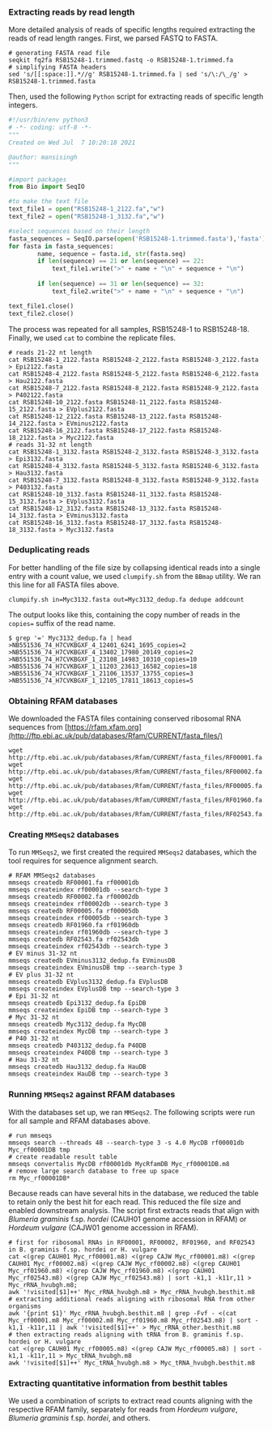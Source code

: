 ### Extracting reads by read length
More detailed analysis of reads of specific lengths required extracting the reads of read length ranges. First, we parsed FASTQ to FASTA.
```ShellSession
# generating FASTA read file
seqkit fq2fa RSB15248-1.trimmed.fastq -o RSB15248-1.trimmed.fa
# simplifying FASTA headers
sed 's/[[:space:]].*//g' RSB15248-1.trimmed.fa | sed 's/\:/\_/g' > RSB15248-1.trimmed.fasta
```
Then, used the following `Python` script for extracting reads of specific length integers. 
```Python
#!/usr/bin/env python3
# -*- coding: utf-8 -*-
"""
Created on Wed Jul  7 10:20:18 2021

@author: mansisingh
"""

#import packages 
from Bio import SeqIO

#to make the text file
text_file1 = open("RSB15248-1_2122.fa","w")
text_file2 = open("RSB15248-1_3132.fa","w")

#select sequences based on their length 
fasta_sequences = SeqIO.parse(open('RSB15248-1.trimmed.fasta'),'fasta')
for fasta in fasta_sequences:
        name, sequence = fasta.id, str(fasta.seq)
        if len(sequence) == 21 or len(sequence) == 22:
            text_file1.write(">" + name + "\n" + sequence + "\n")
            
        if len(sequence) == 31 or len(sequence) == 32:
          	text_file2.write(">" + name + "\n" + sequence + "\n")

text_file1.close()
text_file2.close()
```
The process was repeated for all samples, RSB15248-1 to RSB15248-18. Finally, we used `cat` to combine the replicate files.
```ShellSession
# reads 21-22 nt length
cat RSB15248-1_2122.fasta RSB15248-2_2122.fasta RSB15248-3_2122.fasta > Epi2122.fasta
cat RSB15248-4_2122.fasta RSB15248-5_2122.fasta RSB15248-6_2122.fasta > Hau2122.fasta
cat RSB15248-7_2122.fasta RSB15248-8_2122.fasta RSB15248-9_2122.fasta > P402122.fasta
cat RSB15248-10_2122.fasta RSB15248-11_2122.fasta RSB15248-15_2122.fasta > EVplus2122.fasta
cat RSB15248-12_2122.fasta RSB15248-13_2122.fasta RSB15248-14_2122.fasta > EVminus2122.fasta
cat RSB15248-16_2122.fasta RSB15248-17_2122.fasta RSB15248-18_2122.fasta > Myc2122.fasta
# reads 31-32 nt length
cat RSB15248-1_3132.fasta RSB15248-2_3132.fasta RSB15248-3_3132.fasta > Epi3132.fasta
cat RSB15248-4_3132.fasta RSB15248-5_3132.fasta RSB15248-6_3132.fasta > Hau3132.fasta
cat RSB15248-7_3132.fasta RSB15248-8_3132.fasta RSB15248-9_3132.fasta > P403132.fasta
cat RSB15248-10_3132.fasta RSB15248-11_3132.fasta RSB15248-15_3132.fasta > EVplus3132.fasta
cat RSB15248-12_3132.fasta RSB15248-13_3132.fasta RSB15248-14_3132.fasta > EVminus3132.fasta
cat RSB15248-16_3132.fasta RSB15248-17_3132.fasta RSB15248-18_3132.fasta > Myc3132.fasta
```

### Deduplicating reads
For better handling of the file size by collapsing identical reads into a single entry with a count value, we used `clumpify.sh` from the `BBmap` utility. We ran this line for all FASTA files above. 
```ShellSession
clumpify.sh in=Myc3132.fasta out=Myc3132_dedup.fa dedupe addcount
```
The output looks like this, containing the copy number of reads in the `copies=` suffix of the read name. 
```ShellSession
$ grep '=' Myc3132_dedup.fa | head 
>NB551536_74_H7CVKBGXF_4_12401_6241_1695_copies=2
>NB551536_74_H7CVKBGXF_4_13402_17980_20149_copies=2
>NB551536_74_H7CVKBGXF_1_23108_14983_10310_copies=10
>NB551536_74_H7CVKBGXF_1_11203_23613_16582_copies=18
>NB551536_74_H7CVKBGXF_1_21106_13537_13755_copies=3
>NB551536_74_H7CVKBGXF_1_12105_17811_18613_copies=5
```

### Obtaining RFAM databases 
We downloaded the FASTA files containing conserved ribosomal RNA sequences from [https://rfam.xfam.org](http://ftp.ebi.ac.uk/pub/databases/Rfam/CURRENT/fasta_files/)
```ShellSession
wget http://ftp.ebi.ac.uk/pub/databases/Rfam/CURRENT/fasta_files/RF00001.fa.gz
wget http://ftp.ebi.ac.uk/pub/databases/Rfam/CURRENT/fasta_files/RF00002.fa.gz
wget http://ftp.ebi.ac.uk/pub/databases/Rfam/CURRENT/fasta_files/RF00005.fa.gz
wget http://ftp.ebi.ac.uk/pub/databases/Rfam/CURRENT/fasta_files/RF01960.fa.gz
wget http://ftp.ebi.ac.uk/pub/databases/Rfam/CURRENT/fasta_files/RF02543.fa.gz
```

### Creating `MMSeqs2` databases
To run `MMSeqs2`, we first created the required `MMSeqs2` databases, which the tool requires for sequence alignment search. 
```ShellSession
# RFAM MMSeqs2 databases
mmseqs createdb RF00001.fa rf00001db
mmseqs createindex rf00001db --search-type 3
mmseqs createdb RF00002.fa rf00002db
mmseqs createindex rf00002db --search-type 3
mmseqs createdb RF00005.fa rf00005db
mmseqs createindex rf00005db --search-type 3
mmseqs createdb RF01960.fa rf01960db
mmseqs createindex rf01960db --search-type 3
mmseqs createdb RF02543.fa rf02543db
mmseqs createindex rf02543db --search-type 3
# EV minus 31-32 nt
mmseqs createdb EVminus3132_dedup.fa EVminusDB 
mmseqs createindex EVminusDB tmp --search-type 3
# EV plus 31-32 nt
mmseqs createdb EVplus3132_dedup.fa EVplusDB 
mmseqs createindex EVplusDB tmp --search-type 3
# Epi 31-32 nt
mmseqs createdb Epi3132_dedup.fa EpiDB 
mmseqs createindex EpiDB tmp --search-type 3
# Myc 31-32 nt
mmseqs createdb Myc3132_dedup.fa MycDB 
mmseqs createindex MycDB tmp --search-type 3
# P40 31-32 nt
mmseqs createdb P403132_dedup.fa P40DB 
mmseqs createindex P40DB tmp --search-type 3
# Hau 31-32 nt
mmseqs createdb Hau3132_dedup.fa HauDB 
mmseqs createindex HauDB tmp --search-type 3
```

### Running `MMSeqs2` against RFAM databases
With the databases set up, we ran `MMSeqs2`. The following scripts were run for all sample and RFAM databases above. 
```ShellSession
# run mmseqs
mmseqs search --threads 48 --search-type 3 -s 4.0 MycDB rf00001db Myc_rf00001DB tmp
# create readable result table
mmseqs convertalis MycDB rf00001db MycRfamDB Myc_rf00001DB.m8
# remove large search database to free up space
rm Myc_rf00001DB*
```
Because reads can have several hits in the database, we reduced the table to retain only the best hit for each read. This reduced the file size and enabled downstream analysis. The script first extracts reads that align with *Blumeria graminis* f.sp. *hordei* (CAUH01 genome accession in RFAM) or *Hordeum vulgare* (CAJW01 genome accession in RFAM). 
```ShellSession
# first for ribosomal RNAs in RF00001, RF00002, RF01960, and RF02543 in B. graminis f.sp. hordei or H. vulgare
cat <(grep CAUH01 Myc_rf00001.m8) <(grep CAJW Myc_rf00001.m8) <(grep CAUH01 Myc_rf00002.m8) <(grep CAJW Myc_rf00002.m8) <(grep CAUH01 Myc_rf01960.m8) <(grep CAJW Myc_rf01960.m8) <(grep CAUH01 Myc_rf02543.m8) <(grep CAJW Myc_rf02543.m8) | sort -k1,1 -k11r,11 > Myc_rRNA_hvubgh.m8;
awk '!visited[$1]++' Myc_rRNA_hvubgh.m8 > Myc_rRNA_hvubgh.besthit.m8
# extracting additional reads aligning with ribosomal RNA from other organisms
awk '{print $1}' Myc_rRNA_hvubgh.besthit.m8 | grep -Fvf - <(cat Myc_rf00001.m8 Myc_rf00002.m8 Myc_rf01960.m8 Myc_rf02543.m8) | sort -k1,1 -k11r,11 | awk '!visited[$1]++' > Myc_rRNA_other.besthit.m8
# then extracting reads aligning with tRNA from B. graminis f.sp. hordei or H. vulgare
cat <(grep CAUH01 Myc_rf00005.m8) <(grep CAJW Myc_rf00005.m8) | sort -k1,1 -k11r,11 > Myc_tRNA_hvubgh.m8
awk '!visited[$1]++' Myc_tRNA_hvubgh.m8 > Myc_tRNA_hvubgh.besthit.m8
```

### Extracting quantitative information from besthit tables
We used a combination of scripts to extract read counts aligning with the respective RFAM family, separately for reads from *Hordeum vulgare*, *Blumeria graminis* f.sp. *hordei*, and others. 
